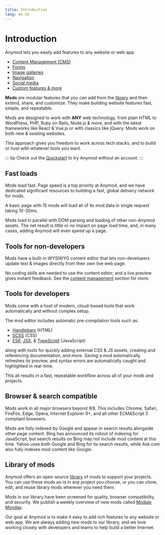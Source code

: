 ```yaml
---
title: Introduction
lang: en-US
---
```


# Introduction

Anymod lets you easily add features to any website or web app.

- [Content Management (CMS)](/guide/content-management-cms.html)
- [Forms](/guide/form.html)
- [Image galleries](/guide/image-gallery.html)
- [Navigation](/guide/navigation.html)
- [Social media](/guide/social-media.html)
- [Custom features & more](/guide/custom-mods.html)

**Mods** are modular features that you can add from the [library](https://anymod.com/library) and then extend, share, and customize. They make building website features fast, simple, and repeatable.

Mods are designed to work with **ANY** web technology, from plain HTML to WordPress, PHP, Ruby on Rails, Node.js & more, and with the latest frameworks like React & Vue.js or with classics like jQuery. Mods work on both new & existing websites.

This approach gives you freedom to work across tech stacks, and to build or host with whatever tools you want.

::: tip
Check out the [Quickstart](/guide/quickstart.html) to try Anymod without an account.
:::

## Fast loads

Mods load fast. Page speed is a top priority at Anymod, and we have dedicated significant resources to building a fast, global delivery network for mods.

A basic page with 15 mods will load all of its mod data in single request taking 10-30ms.

Mods load in parallel with DOM parsing and loading of other non-Anymod assets. The net result is little or no impact on page load time, and, in many cases, adding Anymod will even speed up a page.

## Tools for non-developers

Mods have a built-in WYSIWYG content editor that lets non-developers update text & images directly from their own live web page.

No coding skills are needed to use the content editor, and a live preview gives instant feedback. See the [content management](/guide/content-management-cms.html) section for more.

## Tools for developers

Mods come with a host of modern, cloud-based tools that work automatically and without complex setup.

The mod editor includes automatic pre-compilation tools such as:

- [Handlebars](/examples/handlebars.html) (HTML)
- [SCSS](/examples/scss.html) (CSS)
- [ES6](/examples/es6.html), [JSX](/examples/jsx.html), & [TypeScript](/examples/typescript.html) (JavaScript)

along with tools for quickly adding external CSS & JS assets, creating and referencing documentation, and more. Saving a mod automatically refreshes its preview, and syntax errors are automatically caught and highlighted in real-time.

This all results in a fast, repeatable workflow across all of your mods and projects.

## Browser & search compatible

Mods work in all major browsers beyond IE8. This includes Chrome, Safari, FireFox, Edge, Opera, Internet Explorer 9+, and all other ECMAScript 5 compliant browsers.

Mods are fully indexed by Google and appear in search results alongside other page content. Bing has announced its rollout of indexing for JavaScript, but search results on Bing may not include mod content at this time.  Yahoo uses both Google and Bing for its search results, while Ask.com also fully indexes mod content like Google.

## Library of mods

Anymod offers an open-source [library](https://anymod.com/library) of mods to support your projects. You can use these mods as-is in any project you choose, or you can clone, edit, and reuse library mods wherever you need them.

Mods in our library have been screened for quality, browser compatibility, and security. We publish a weekly overview of new mods called [Module Monday](/module-monday/).

Our goal at Anymod is to make it easy to add rich features to any website or web app. We are always adding new mods to our library, and we love working closely with developers and teams to help build a better Internet.
